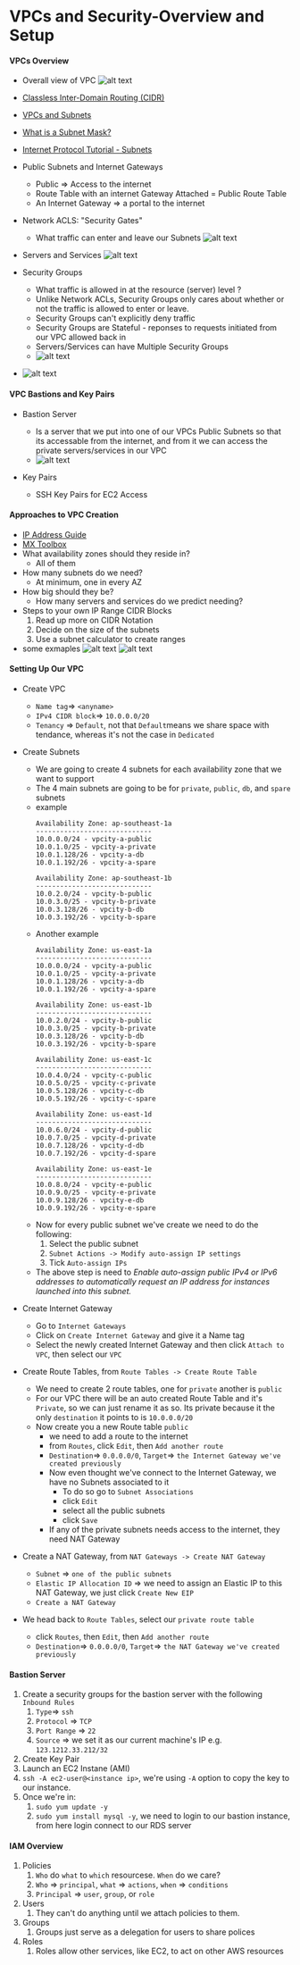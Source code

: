 # VPCs and Security-Overview and Setup

#### VPCs Overview
  * Overall view of VPC ![alt text](https://github.com/zoro16/devops-aws/blob/master/screenshots/VPC-01.png)
  * [Classless Inter-Domain Routing (CIDR)](https://en.wikipedia.org/wiki/Classless_Inter-Domain_Routing)
  * [VPCs and Subnets](https://docs.aws.amazon.com/AmazonVPC/latest/UserGuide/VPC_Subnets.html)
  * [What is a Subnet Mask?](https://www.iplocation.net/subnet-mask)
  * [Internet Protocol Tutorial - Subnets](https://www.lifewire.com/internet-protocol-tutorial-subnets-818378)
  * Public Subnets and Internet Gateways
    - Public => Access to the internet
    - Route Table with an internet Gateway Attached = Public Route Table
    - An Internet Gateway => a portal to the internet
  * Network ACLS: "Security Gates"
    - What traffic can enter and leave our Subnets
    ![alt text](https://github.com/zoro16/devops-aws/blob/master/screenshots/VPC-06.png)
  * Servers and Services
    ![alt text](https://github.com/zoro16/devops-aws/blob/master/screenshots/VPC-07.png)
  * Security Groups
    - What traffic is allowed in at the resource (server) level ?
    - Unlike Network ACLs, Security Groups only cares about whether or not the traffic is allowed to enter or leave.
    - Security Groups can't explicitly deny traffic
    - Security Groups are Stateful - reponses to requests initiated from our VPC allowed back in
    - Servers/Services can have Multiple Security Groups
    - ![alt text](https://github.com/zoro16/devops-aws/blob/master/screenshots/VPC-09.png)

  * ![alt text](https://github.com/zoro16/devops-aws/blob/master/screenshots/VPC-10.png)


#### VPC Bastions and Key Pairs
  * Bastion Server
    - Is a server that we put into one of our VPCs Public Subnets so that its accessable from the internet, and from it we can access the private servers/services in our VPC
    - ![alt text](https://github.com/zoro16/devops-aws/blob/master/screenshots/VPC-11.png)

  * Key Pairs
    - SSH Key Pairs for EC2 Access


#### Approaches to VPC Creation
  * [IP Address Guide](https://www.ipaddressguide.com/cidr)
  * [MX Toolbox](https://mxtoolbox.com/subnetcalculator.aspx)
  * What availability zones should they reside in?
    - All of them
  * How many subnets do we need?
    - At minimum, one in every AZ
  * How big should they be?
    - How many servers and services do we predict needing?
  * Steps to your own IP Range CIDR Blocks
    1. Read up more on CIDR Notation
    2. Decide on the size of the subnets
    3. Use a subnet calculator to create ranges
  * some exmaples
    ![alt text](https://github.com/zoro16/devops-aws/blob/master/screenshots/VPC-12.png)
    ![alt text](https://github.com/zoro16/devops-aws/blob/master/screenshots/VPC-13.png)


#### Setting Up Our VPC
  * Create VPC
    - `Name tag`=> `<anyname>`
    - `IPv4 CIDR block`=> `10.0.0.0/20`
    - `Tenancy` => `Default`, not that `Default`means we share space with tendance, whereas it's not the case in  `Dedicated`
  * Create Subnets
    - We are going to create 4 subnets for each availability zone that we want to support
    - The 4 main subnets are going to be for `private`, `public`, `db`, and `spare` subnets
    - example
      ```
      Availability Zone: ap-southeast-1a
      -----------------------------
      10.0.0.0/24 - vpcity-a-public
      10.0.1.0/25 - vpcity-a-private
      10.0.1.128/26 - vpcity-a-db
      10.0.1.192/26 - vpcity-a-spare

      Availability Zone: ap-southeast-1b
      -----------------------------
      10.0.2.0/24 - vpcity-b-public
      10.0.3.0/25 - vpcity-b-private
      10.0.3.128/26 - vpcity-b-db
      10.0.3.192/26 - vpcity-b-spare
      ```
    - Another example
        ```
        Availability Zone: us-east-1a
        -----------------------------
        10.0.0.0/24 - vpcity-a-public
        10.0.1.0/25 - vpcity-a-private
        10.0.1.128/26 - vpcity-a-db
        10.0.1.192/26 - vpcity-a-spare
        
        Availability Zone: us-east-1b
        -----------------------------
        10.0.2.0/24 - vpcity-b-public
        10.0.3.0/25 - vpcity-b-private
        10.0.3.128/26 - vpcity-b-db
        10.0.3.192/26 - vpcity-b-spare
        
        Availability Zone: us-east-1c
        -----------------------------
        10.0.4.0/24 - vpcity-c-public
        10.0.5.0/25 - vpcity-c-private
        10.0.5.128/26 - vpcity-c-db
        10.0.5.192/26 - vpcity-c-spare
        
        Availability Zone: us-east-1d
        -----------------------------
        10.0.6.0/24 - vpcity-d-public
        10.0.7.0/25 - vpcity-d-private
        10.0.7.128/26 - vpcity-d-db
        10.0.7.192/26 - vpcity-d-spare
        
        Availability Zone: us-east-1e
        -----------------------------
        10.0.8.0/24 - vpcity-e-public
        10.0.9.0/25 - vpcity-e-private
        10.0.9.128/26 - vpcity-e-db
        10.0.9.192/26 - vpcity-e-spare
        ```
    - Now for every public subnet we've create we need to do the following:
      1. Select the public subnet 
      2. `Subnet Actions -> Modify auto-assign IP settings`
      3. Tick `Auto-assign IPs`
    - The above step is need to *Enable auto-assign public IPv4 or IPv6 addresses to automatically request an IP address for instances launched into this subnet.*

  * Create Internet Gateway
    - Go to `Internet Gateways`
    - Click on `Create Internet Gateway` and give it a Name tag
    - Select the newly created Internet Gateway and then click `Attach to VPC`, then select our `VPC`

  * Create Route Tables, from `Route Tables -> Create Route Table`
    - We need to create 2 route tables, one for `private` another is `public`
    - For our VPC there will be an auto created Route Table and it's `Private`,
      so we can just rename it as so. Its private because it the only `destination` it points to is `10.0.0.0/20`
    - Now create you a new Route table `public`
      - we need to add a route to the internet
      - from `Routes`, click `Edit`, then `Add another route`
      - `Destination`=> `0.0.0.0/0`, `Target`=> `the Internet Gateway we've created previously`
      - Now even thought we've connect to the Internet Gateway, we have no Subnets associated to it
        - To do so go to `Subnet Associations`
        - click `Edit`
        - select all the public subnets
        - click `Save`
      - If any of the private subnets needs access to the internet, they need NAT Gateway

  * Create a NAT Gateway, from `NAT Gateways -> Create NAT Gateway`
    - `Subnet` => `one of the public subnets`
    - `Elastic IP Allocation ID` => we need to assign an Elastic IP to this NAT Gateway, we just click `Create New EIP`
    - `Create a NAT Gateway`
  * We head back to `Route Tables`, select our `private route table`
    - click `Routes`, then `Edit`, then `Add another route`
    - `Destination`=> `0.0.0.0/0`, `Target`=> `the NAT Gateway we've created previously`



#### Bastion Server
  1. Create a security groups for the bastion server with the following `Inbound Rules`
     1. `Type`=> `ssh`
     2. `Protocol` => `TCP`
     3. `Port Range` => `22`
     4. `Source` => we set it as our current machine's IP e.g. `123.1212.33.212/32`
  2. Create Key Pair
  3. Launch an EC2 Instane (AMI)
  4. `ssh -A ec2-user@<instance ip>`, we're using `-A` option to copy the key to our instance.
  5. Once we're in:
     1. `sudo yum update -y`
     2. `sudo yum install mysql -y`, we need to login to our bastion instance,
     from here login connect to our RDS server


#### IAM Overview
  1. Policies
     1. `Who` do `what` to `which` resourcese. `When` do we care?
     2. `Who` => `principal`, `what` => `actions`, `when` => `conditions`
     3. `Principal` => `user`, `group`, or `role`
  2. Users
     1. They can't do anything until we attach policies to them.
  3. Groups
     1. Groups just serve as a delegation for users to share polices
  4. Roles
     1. Roles allow other services, like EC2, to act on other AWS resources

